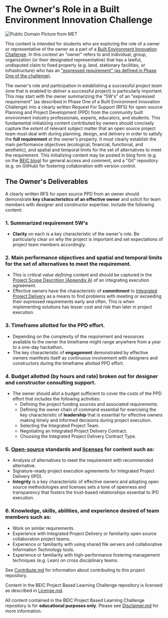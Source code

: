 # The Owner's Role in a Built Environment Innovation Challenge

![Public Domain Picture from MET](http://images.metmuseum.org/CRDImages/dp/web-large/DP870333.jpg)

This content is intended for students who are exploring the role of a owner or representative of the owner as a part of a [Built Environment Innovation Challenge](https://github.com/BEICOOP/BEICPBLChallenge/blob/master/README.md).  In this context an "owner" refers to and individual, group, organization (or their designated representative) that has a lawful, undisputed claim to fixed property (e.g. land, stationary facilities, or infrastructure) who has an ["expressed requirement" (as defined in Phase One of the challenge)](https://github.com/BEICOOP/BEICPBLChallenge/blob/master/Phase1/TOC.md).

The owner's role and participation in establishing a successful project *team* (one that is enabled to *deliver* a successful project) is particularly important.  This may start with the owner summarizing the "5W's" of an "expressed requirement" (as described in Phase One of a Built Environment Innovation Challenge) into a clearly written Request For Support (RFS) for open-source Planning and Project Development (PPD) from the community built environment industry professionals, experts, educators, and students.  This fundamental initializing content contributed by owners should concisely capture the *extent* of relevant subject matter that an open source project team must deal with during planning, design, and delivery in order to satisfy the **full requirement** at the owner's property.  It must clearly establish the main performance objectives (ecological, financial, functional, and aesthetic), and spatial and temporal limits for the set of alternatives to meet the requirement.  This initializing content may be posted in blog form (e.g. on the [BEIC blog](https://beicoop.wordpress.com/blog/)) for general access and comment, and a "Git" repository (e.g. on GitHub) for fostering collaboration with version control.

## The Owner's Deliverables
A clearly written RFS for open source PPD from an owner should demonstrate **key characteristics of an effective owner** and solicit for team members with designer and constructor expertise.  Include the following content:

### 1. Summarized requirement 5W's
 * **Clarity** on each is a key characteristic of the owner's role.  Be particularly clear on *why* the project is important and set expectations of project team members accordingly.
### 2. Main performance objectives and spatial and temporal limits for the set of alternatives to meet the requirement.
 * This is critical *value defining* content and should be captured in the [Project Scope Descrition (Appendix A)](https://github.com/BEICOOP/Execution-Agreements/blob/master/IPD%20Appendix%20A.md) of an integrating execution agreement.
 * Effective owners have the characteristic of **commitment** to [Integrated Project Delivery](https://en.wikipedia.org/wiki/Integrated_project_delivery) as a means to find problems with meeting or exceeding their expressed requirements early and often.  This is when implementing solutions has lesser cost and risk than later in project execution.  
### 3. Timeframe allotted for the PPD effort.
 * Depending on the complexity of the requirement and resources available to the owner the timeframe might range anywhere from a year to a one-day hackathon.
 * The key characteristic of **engagement** demonstrated by effective owners manifests itself as continuous involvement with designers and constructors during the timeframe allotted PPD effort.
### 4. Budget allotted (by hours and rate) broken out for designer and constructor consulting support.
 * The owner should allot a budget sufficient to cover the costs of the PPD effort that includes the following activities:
   * Defining the project funding sources and associated requirements.
   * Defining the owner chain of command essential for exercising the key characteristic of **leadership** that is essential for effective owners making timely and informed decisions during project execution.
   * Selecting the Integrated Project Team.
   * Negotiating an Integrated Project Delivery Contract.
   * Choosing the Integrated Project Delivery Contract Type.
### 5. [Open-source](https://en.wikipedia.org/wiki/Open-source_architecture) standards and [licenses](https://creativecommons.org/licenses/) for content such as:
  * Analysis of alternatives to meet the requirement with recommended alternative.
  * Signature-ready project execution agreements for Integrated Project Delivery (IPD).
  * **Integrity** is a key characteristic of effective owners and adopting open source methodologies and licenses sets a tone of openness  and transparency that fosters the trust-based relationships essential to IPD execution.  
### 6. Knowledge, skills, abilities, and experience desired of team members such as:
  * Work on similar requirements.
  * Experience with Integrated Project Delivery or familiarity open source collaboration project teams.
  * Experience or familiarity with using shared file servers and collaborative Information Technology tools.
  * Experience or familiarity with high-performance fostering management techniques (e.g. Lean) on cross disciplinary teams. 

See [Contribute.md](https://github.com/BEICBIM/BEICPBLChallenge/blob/master/Contribute.md) for information about contributing to this project repository.

Content in the BEIC Project Based Learning Challenge repository is licensed as described in [License.md](https://github.com/BEICBIM/BEICPBLChallenge/blob/master/License.md).

All content contained in the BEIC Project Based Learning Challenge repository is for **educational purposes only**.  Please see [Disclaimer.md](https://github.com/BEICBIM/BEICPBLChallenge/blob/master/Disclaimer.md) for more information.
